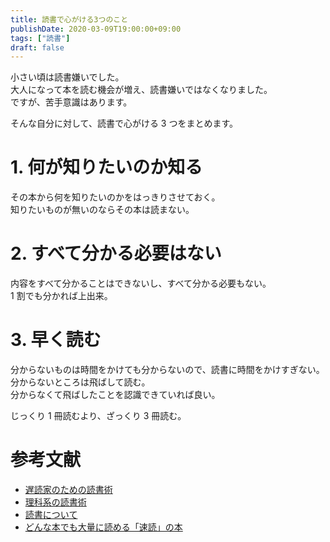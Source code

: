 ```yaml
---
title: 読書で心がける3つのこと
publishDate: 2020-03-09T19:00:00+09:00
tags: ["読書"]
draft: false
---
```


小さい頃は読書嫌いでした。  
大人になって本を読む機会が増え、読書嫌いではなくなりました。  
ですが、苦手意識はあります。

そんな自分に対して、読書で心がける 3 つをまとめます。

# 1. 何が知りたいのか知る

その本から何を知りたいのかをはっきりさせておく。  
知りたいものが無いのならその本は読まない。

# 2. すべて分かる必要はない

内容をすべて分かることはできないし、すべて分かる必要もない。  
1 割でも分かれば上出来。

# 3. 早く読む

分からないものは時間をかけても分からないので、読書に時間をかけすぎない。  
分からないところは飛ばして読む。  
分からなくて飛ばしたことを認識できていれば良い。

じっくり 1 冊読むより、ざっくり 3 冊読む。

# 参考文献

- [遅読家のための読書術](https://www.amazon.co.jp/dp/B01CDPH0DY)
- [理科系の読書術](https://www.amazon.co.jp/dp/B07K8PKVMR)
- [読書について](https://www.amazon.co.jp/dp/B015F4CCQA)
- [どんな本でも大量に読める「速読」の本](https://www.amazon.co.jp/dp/B00GJVAZ3G)
